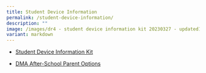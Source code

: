 ```yaml
---
title: Student Device Information
permalink: /student-device-information/
description: ""
image: /images/dr4 - student device information kit 20230327 - updated1.jpg
variant: markdown
---
```

* [Student Device Information Kit](/files/Student_Device_Information_Kit___11_Jan_2024.pdf)

* [DMA After-School Parent Options](/files/DMA_Infographic_And_After_School_Parent_Options_5_Feb_2024.pdf)